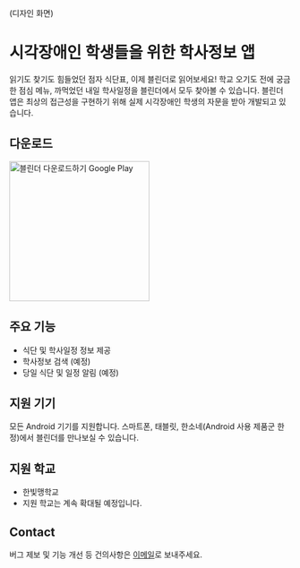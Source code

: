 (디자인 화면)

# 시각장애인 학생들을 위한 학사정보 앱

읽기도 찾기도 힘들었던 점자 식단표, 이제 블린더로 읽어보세요! 학교 오기도 전에 궁금한 점심 메뉴, 까먹었던 내일 학사일정을 블린더에서 모두 찾아볼 수 있습니다. 블린더 앱은 최상의 접근성을 구현하기 위해 실제 시각장애인 학생의 자문을 받아 개발되고 있습니다.

## 다운로드

<a href='https://play.google.com/store/apps/details?id=com.practice.hanbitlunch&pcampaignid=pcampaignidMKT-Other-global-all-co-prtnr-py-PartBadge-Mar2515-1'><img alt='블린더 다운로드하기 Google Play' width=250 src='https://play.google.com/intl/ko/badges/static/images/badges/ko_badge_web_generic.png'/></a>

## 주요 기능
* 식단 및 학사일정 정보 제공
* 학사정보 검색 (예정)
* 당일 식단 및 일정 알림 (예정)

## 지원 기기
모든 Android 기기를 지원합니다. 스마트폰, 태블릿, 한소네(Android 사용 제품군 한정)에서 블린더를 만나보실 수 있습니다.

## 지원 학교
* 한빛맹학교
* 지원 학교는 계속 확대될 예정입니다.

## Contact

버그 제보 및 기능 개선 등 건의사항은 [이메일](mailto:blinder.contact@gmail.com)로 보내주세요.
